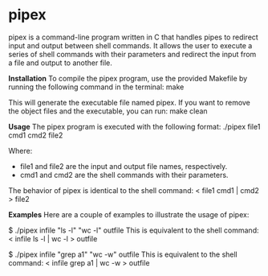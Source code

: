 # pipex

pipex is a command-line program written in C that handles pipes to redirect input and output between shell commands. It allows the user to execute a series of shell commands with their parameters and redirect the input from a file and output to another file.

**Installation**
To compile the pipex program, use the provided Makefile by running the following command in the terminal:
  make

This will generate the executable file named pipex. If you want to remove the object files and the executable, you can run:
  make clean

**Usage**
The pipex program is executed with the following format:
./pipex file1 cmd1 cmd2 file2

Where:
- file1 and file2 are the input and output file names, respectively.
- cmd1 and cmd2 are the shell commands with their parameters.

The behavior of pipex is identical to the shell command:
< file1 cmd1 | cmd2 > file2

**Examples**
Here are a couple of examples to illustrate the usage of pipex:

$ ./pipex infile "ls -l" "wc -l" outfile
This is equivalent to the shell command:
< infile ls -l | wc -l > outfile

$ ./pipex infile "grep a1" "wc -w" outfile
This is equivalent to the shell command:
< infile grep a1 | wc -w > outfile
